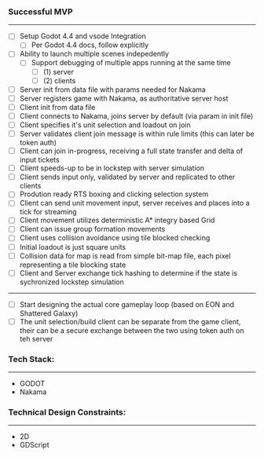 ### Successful MVP
---

- [ ] Setup Godot 4.4 and vsode Integration
  - [ ] Per Godot 4.4 docs, follow explicitly
- [ ] Ability to launch multiple scenes indepedently
  - [ ] Support debugging of multiple apps running at the same time
    - [ ] (1) server
    - [ ] (2) clients
- [ ] Server init from data file with params needed for Nakama
- [ ] Server registers game with Nakama, as authoritative server host
- [ ] Client init from data file
- [ ] Client connects to Nakama, joins server by default (via param in init file)
- [ ] Client specifies it's unit selection and loadout on join
- [ ] Server validates client join message is within rule limits (this can later be token auth)
- [ ] Client can join in-progress, receiving a full state transfer and delta of input tickets
- [ ] Client speeds-up to be in lockstep with server simulation
- [ ] Client sends input only, validated by server and replicated to other clients
- [ ] Prodution ready RTS boxing and clicking selection system
- [ ] Client can send unit movement input, server receives and places into a tick for streaming
- [ ] Client movement utilizes deterministic A* integry based Grid
- [ ] Client can issue group formation movements
- [ ] Client uses collision avoidance using tile blocked checking
- [ ] Initial loadout is just square units
- [ ] Collision data for map is read from simple bit-map file, each pixel representing a tile blocking state
- [ ] Client and Server exchange tick hashing to determine if the state is sychronized lockstep simulation
---
- [ ] Start designing the actual core gameplay loop (based on EON and Shattered Galaxy)
- [ ] The unit selection/build client can be separate from the game client, their can be a secure exchange between the two using token auth on teh server

### Tech Stack:
---
- GODOT
- Nakama

### Technical Design Constraints:
---
- 2D
- GDScript

